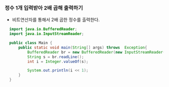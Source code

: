 ### 정수 1개 입력받아 2배 곱해 출력하기
  - 비트연산자를 통해서 2배 곱한 정수를 출력한다.
```java
  import java.io.BufferedReader;
  import java.io.InputStreamReader;

  public class Main {
      public static void main(String[] args) throws  Exception{
          BufferedReader br = new BufferedReader(new InputStreamReader(System.in));
          String s = br.readLine();
          int i = Integer.valueOf(s);

          System.out.println(i << 1);
      }
  }
```
